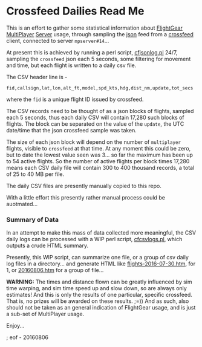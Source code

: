 Crossfeed Dailies Read Me
===

This is an effort to gather some statistical information about [FlightGear](http://www.flightgear.org/) [MultiPlayer](http://wiki.flightgear.org/Howto:Multiplayer) [Server](http://wiki.flightgear.org/FlightGear_Multiplayer_Server) usage, through sampling the [json](http://crossfeed.freeflightsim.org/flights.json) feed from a [crossfeed](https://gitlab.com/fgtools/crossfeed) client, connected to server `mpserver#14`...

At present this is achieved by running a perl script, [cfjsonlog.pl](https://github.com/geoffmcl/scripts/blob/master/cfjsonlog.pl) 24/7, sampling the `crossfeed` json each 5 seconds, some filtering for movement and time, but each flight is written to a daily csv file.

The CSV header line is -

````
fid,callsign,lat,lon,alt_ft,model,spd_kts,hdg,dist_nm,update,tot_secs
````

where the `fid` is a unique flight ID issued by crossfeed. 

The CSV records need to be thought of as a json blocks of flights, sampled each 5 seconds, thus each daily CSV will contain 17,280 such blocks of flights. The block can be separated on the value of the `update`, the UTC date/time that the json crossfeed sample was taken.

The size of each json block will depend on the number of `multiplayer` flights, visible to `crossfeed` at that time. At any moment this could be zero, but to date the lowest value seen was 3... so far the maximum has been up to 54 active flights. So the number of active flights per block times 17,280 means each CSV daily file will contain 300 to 400 thousand records, a total of 25 to 40 MB per file.

The daily CSV files are presently manually copied to this repo.

With a little effort this presently rather manual process could be auotmated...

### Summary of Data ###

In an attempt to make this mass of data collected more meaningful, the CSV daily logs can be processed with a WIP perl script, [cfcsvlogs.pl](https://github.com/geoffmcl/scripts/blob/master/cfcsvlogs.pl), which outputs a crude HTML summary.

Presently, this WIP script, can summarize one file, or a group of csv daily log files in a directory... and generate HTML like [flights-2016-07-30.htm](http://htmlpreview.github.io/?https://github.com/fgx/crossfeed-dailies/blob/gh-pages/flights-2016-07-30.htm), for 1, or [20160806.htm](http://htmlpreview.github.io/?https://github.com/fgx/crossfeed-dailies/blob/gh-pages/20160806.htm) for a group of file...

**WARNING:** The times and distance flown can be greatly influenced by sim time warping, and sim time speed up and slow down, so are always only estimates! And this is only the results of one particular, specific crossfeed. That is, no prizes will be awarded on these results. ;=)) And as such, also should not be taken as an general indication of FlightGear usage, and is just a sub-set of MultiPlayer usage.

Enjoy...

; eof - 20160806
